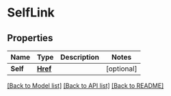 # SelfLink

## Properties

Name | Type | Description | Notes
------------ | ------------- | ------------- | -------------
**Self** | [**Href**](href.md) |  | [optional] 

[[Back to Model list]](../README.md#documentation-for-models) [[Back to API list]](../README.md#documentation-for-api-endpoints) [[Back to README]](../README.md)


